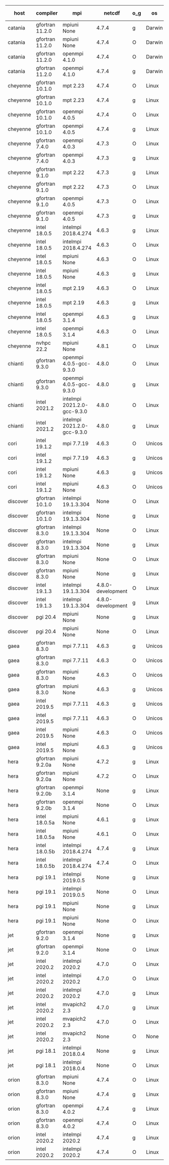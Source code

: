 

| host     | compiler                              | mpi                      | netcdf        | o_g        | os       | build       | u_pass          | u_fail          | s_pass            | s_fail            | e_pass             | e_fail             | nuopc_pass       | nuopc_fail       | artifacts link          |
|----------|---------------------------------------|--------------------------|---------------|------------|----------|-------------|-----------------|-----------------|-------------------|-------------------|--------------------|--------------------|------------------|------------------|-------------------------|
| catania | gfortran 11.2.0 | mpiuni None  | 4.7.4  | g | Darwin | PASS | 12319 | 0 | 8 | 0 | 43 | 0 | None | None | <a href="https://github.com/esmf-org/esmf-test-artifacts/tree/7b8f56f6c0100c5c419a6ea714e9e9f7c3e6ea37/develop/gfortran/11.2.0/g/mpiuni/None" target="_blank">7b8f56f</a> | 
| catania | gfortran 11.2.0 | mpiuni None  | 4.7.4  | O | Darwin | PASS | 12319 | 0 | 8 | 0 | 43 | 0 | None | None | <a href="https://github.com/esmf-org/esmf-test-artifacts/tree/f7b3a6e6e83648d51b3ec9a12514e66cb4f9d826/develop/gfortran/11.2.0/O/mpiuni/None" target="_blank">f7b3a6e</a> | 
| catania | gfortran 11.2.0 | openmpi 4.1.0  | 4.7.4  | O | Darwin | PASS | 13870 | 9 | 49 | 0 | 80 | 0 | 52 | 0 | <a href="https://github.com/esmf-org/esmf-test-artifacts/tree/8330da9e20caed8ffe4a48f9ae1190f59fe3128f/develop/gfortran/11.2.0/O/openmpi/4.1.0" target="_blank">8330da9</a> | 
| catania | gfortran 11.2.0 | openmpi 4.1.0  | 4.7.4  | g | Darwin | PASS | 13870 | 9 | 49 | 0 | 80 | 0 | 52 | 0 | <a href="https://github.com/esmf-org/esmf-test-artifacts/tree/99869b903b7fc9948df7e9fa85425d701d3f1cd2/develop/gfortran/11.2.0/g/openmpi/4.1.0" target="_blank">99869b9</a> | 
| cheyenne | gfortran 10.1.0 | mpt 2.23  | 4.7.4  | O | Linux | PASS | 13879 | 0 | 49 | 0 | 80 | 0 | 52 | 0 | <a href="https://github.com/esmf-org/esmf-test-artifacts/tree/61d2b57a92b2ce8357dff89823e05bb0ebb74fb8/develop/gfortran/10.1.0/O/mpt/2.23" target="_blank">61d2b57</a> | 
| cheyenne | gfortran 10.1.0 | mpt 2.23  | 4.7.4  | g | Linux | PASS | 13879 | 0 | 49 | 0 | 80 | 0 | 52 | 0 | <a href="https://github.com/esmf-org/esmf-test-artifacts/tree/3e70bd23dcf1ef31025339c18aa6e345d75c07e3/develop/gfortran/10.1.0/g/mpt/2.23" target="_blank">3e70bd2</a> | 
| cheyenne | gfortran 10.1.0 | openmpi 4.0.5  | 4.7.4  | O | Linux | PASS | 13879 | 0 | 49 | 0 | 80 | 0 | 52 | 0 | <a href="https://github.com/esmf-org/esmf-test-artifacts/tree/3a1d1c0bb9627516a500b19316a8bd48942c8eac/develop/gfortran/10.1.0/O/openmpi/4.0.5" target="_blank">3a1d1c0</a> | 
| cheyenne | gfortran 10.1.0 | openmpi 4.0.5  | 4.7.4  | g | Linux | PASS | 13879 | 0 | 49 | 0 | 80 | 0 | 52 | 0 | <a href="https://github.com/esmf-org/esmf-test-artifacts/tree/d96e1258b8aa388afb2ccfef9a556ab2d8032bbf/develop/gfortran/10.1.0/g/openmpi/4.0.5" target="_blank">d96e125</a> | 
| cheyenne | gfortran 7.4.0 | openmpi 4.0.3  | 4.7.3  | O | Linux | PASS | 13879 | 0 | 49 | 0 | 80 | 0 | 52 | 0 | <a href="https://github.com/esmf-org/esmf-test-artifacts/tree/850557990074b7ede66cc830cdf4147375d54d0e/develop/gfortran/7.4.0/O/openmpi/4.0.3" target="_blank">8505579</a> | 
| cheyenne | gfortran 7.4.0 | openmpi 4.0.3  | 4.7.3  | g | Linux | PASS | 13879 | 0 | 49 | 0 | 80 | 0 | 52 | 0 | <a href="https://github.com/esmf-org/esmf-test-artifacts/tree/e08166dca3cc4c81bf2e6b22699d221d10fbc26d/develop/gfortran/7.4.0/g/openmpi/4.0.3" target="_blank">e08166d</a> | 
| cheyenne | gfortran 9.1.0 | mpt 2.22  | 4.7.3  | g | Linux | PASS | 13879 | 0 | 49 | 0 | 80 | 0 | 52 | 0 | <a href="https://github.com/esmf-org/esmf-test-artifacts/tree/a9502c7716fc15d5e3e2cf4a82f7de2656e14150/develop/gfortran/9.1.0/g/mpt/2.22" target="_blank">a9502c7</a> | 
| cheyenne | gfortran 9.1.0 | mpt 2.22  | 4.7.3  | O | Linux | PASS | 13879 | 0 | 49 | 0 | 80 | 0 | 52 | 0 | <a href="https://github.com/esmf-org/esmf-test-artifacts/tree/476399a2437e6f1dc4d259b7ae3aba5ed47b7bad/develop/gfortran/9.1.0/O/mpt/2.22" target="_blank">476399a</a> | 
| cheyenne | gfortran 9.1.0 | openmpi 4.0.5  | 4.7.3  | O | Linux | PASS | 13879 | 0 | 49 | 0 | 80 | 0 | 52 | 0 | <a href="https://github.com/esmf-org/esmf-test-artifacts/tree/ffc8e4179cb51b53bb34b490339d2bc2262d349e/develop/gfortran/9.1.0/O/openmpi/4.0.5" target="_blank">ffc8e41</a> | 
| cheyenne | gfortran 9.1.0 | openmpi 4.0.5  | 4.7.3  | g | Linux | PASS | 13879 | 0 | 49 | 0 | 80 | 0 | 52 | 0 | <a href="https://github.com/esmf-org/esmf-test-artifacts/tree/6f73378d431745a628883dabc912d8eb944d24ef/develop/gfortran/9.1.0/g/openmpi/4.0.5" target="_blank">6f73378</a> | 
| cheyenne | intel 18.0.5 | intelmpi 2018.4.274  | 4.6.3  | g | Linux | PASS | None | None | None | None | None | None | None | None | <a href="https://github.com/esmf-org/esmf-test-artifacts/tree/46a082a2736e7ceac5f6cb8c3e0bd67643ee2747/develop/intel/18.0.5/g/intelmpi/2018.4.274" target="_blank">46a082a</a> | 
| cheyenne | intel 18.0.5 | intelmpi 2018.4.274  | 4.6.3  | O | Linux | PASS | None | None | None | None | None | None | None | None | <a href="https://github.com/esmf-org/esmf-test-artifacts/tree/604319d2b8df99a93a342c770d3945b37973d0d8/develop/intel/18.0.5/O/intelmpi/2018.4.274" target="_blank">604319d</a> | 
| cheyenne | intel 18.0.5 | mpiuni None  | 4.6.3  | O | Linux | PASS | 12319 | 0 | 8 | 0 | 43 | 0 | None | None | <a href="https://github.com/esmf-org/esmf-test-artifacts/tree/a903552f52ea56403a910463671182d77af455ca/develop/intel/18.0.5/O/mpiuni/None" target="_blank">a903552</a> | 
| cheyenne | intel 18.0.5 | mpiuni None  | 4.6.3  | g | Linux | PASS | 12319 | 0 | 8 | 0 | 43 | 0 | None | None | <a href="https://github.com/esmf-org/esmf-test-artifacts/tree/e1939a2bc240ad590534a2d2e5ad76a19c3aaddb/develop/intel/18.0.5/g/mpiuni/None" target="_blank">e1939a2</a> | 
| cheyenne | intel 18.0.5 | mpt 2.19  | 4.6.3  | O | Linux | PASS | None | None | None | None | None | None | None | None | <a href="https://github.com/esmf-org/esmf-test-artifacts/tree/a68e6e5894d15d8e20fd3b9d4ddade88beb9e3ae/develop/intel/18.0.5/O/mpt/2.19" target="_blank">a68e6e5</a> | 
| cheyenne | intel 18.0.5 | mpt 2.19  | 4.6.3  | g | Linux | PASS | None | None | None | None | None | None | None | None | <a href="https://github.com/esmf-org/esmf-test-artifacts/tree/1b10cc334607594613311c15ba23d48611cae7bc/develop/intel/18.0.5/g/mpt/2.19" target="_blank">1b10cc3</a> | 
| cheyenne | intel 18.0.5 | openmpi 3.1.4  | 4.6.3  | g | Linux | PASS | None | None | None | None | None | None | None | None | <a href="https://github.com/esmf-org/esmf-test-artifacts/tree/5aca20692361e1b9b07a3231aa2c17caddcb7637/develop/intel/18.0.5/g/openmpi/3.1.4" target="_blank">5aca206</a> | 
| cheyenne | intel 18.0.5 | openmpi 3.1.4  | 4.6.3  | O | Linux | PASS | None | None | None | None | None | None | None | None | <a href="https://github.com/esmf-org/esmf-test-artifacts/tree/f69a2ef3a1beac06594cd82ae2be99386701eb88/develop/intel/18.0.5/O/openmpi/3.1.4" target="_blank">f69a2ef</a> | 
| cheyenne | nvhpc 22.2 | mpiuni None  | 4.8.1  | O | Linux | PASS | None | None | None | None | None | None | None | None | <a href="https://github.com/esmf-org/esmf-test-artifacts/tree/faf1e8a7044928f397c5a0c713b9e311c1fa2587/develop/nvhpc/22.2/O/mpiuni/None" target="_blank">faf1e8a</a> | 
| chianti | gfortran 9.3.0 | openmpi 4.0.5-gcc-9.3.0  | 4.8.0  | O | Linux | PASS | 13879 | 0 | 49 | 0 | 80 | 0 | 52 | 0 | <a href="https://github.com/esmf-org/esmf-test-artifacts/tree/221c4e0626dfc5ab3aae0636342497849a31d2d1/develop/gfortran/9.3.0/O/openmpi/4.0.5-gcc-9.3.0" target="_blank">221c4e0</a> | 
| chianti | gfortran 9.3.0 | openmpi 4.0.5-gcc-9.3.0  | 4.8.0  | g | Linux | PASS | 13879 | 0 | 49 | 0 | 80 | 0 | 52 | 0 | <a href="https://github.com/esmf-org/esmf-test-artifacts/tree/98ddae08c688bfce99742738764a73089b0c4a0c/develop/gfortran/9.3.0/g/openmpi/4.0.5-gcc-9.3.0" target="_blank">98ddae0</a> | 
| chianti | intel 2021.2 | intelmpi 2021.2.0-gcc-9.3.0  | 4.8.0  | O | Linux | PASS | 13879 | 0 | 49 | 0 | 80 | 0 | 52 | 0 | <a href="https://github.com/esmf-org/esmf-test-artifacts/tree/2e1f9713ec7d6004b2d89ad586beeee3baeccbe1/develop/intel/2021.2/O/intelmpi/2021.2.0-gcc-9.3.0" target="_blank">2e1f971</a> | 
| chianti | intel 2021.2 | intelmpi 2021.2.0-gcc-9.3.0  | 4.8.0  | g | Linux | PASS | 13879 | 0 | 49 | 0 | 80 | 0 | 52 | 0 | <a href="https://github.com/esmf-org/esmf-test-artifacts/tree/2d09ff0e255c0216ee0f28e067b9ad193d4f115e/develop/intel/2021.2/g/intelmpi/2021.2.0-gcc-9.3.0" target="_blank">2d09ff0</a> | 
| cori | intel 19.1.2 | mpi 7.7.19  | 4.6.3  | O | Unicos | PASS | None | None | None | None | None | None | None | None | <a href="https://github.com/esmf-org/esmf-test-artifacts/tree/9a8f8d3d43928f51a1ddf9b28051c797635ce022/develop/intel/19.1.2/O/mpi/7.7.19" target="_blank">9a8f8d3</a> | 
| cori | intel 19.1.2 | mpi 7.7.19  | 4.6.3  | g | Unicos | PASS | None | None | None | None | None | None | None | None | <a href="https://github.com/esmf-org/esmf-test-artifacts/tree/c37f64e985863a45fd440303201b7d848ba0eef4/develop/intel/19.1.2/g/mpi/7.7.19" target="_blank">c37f64e</a> | 
| cori | intel 19.1.2 | mpiuni None  | 4.6.3  | g | Unicos | PASS | None | None | None | None | None | None | None | None | <a href="https://github.com/esmf-org/esmf-test-artifacts/tree/381c551b650581a2703ef0561186be16cfd1561b/develop/intel/19.1.2/g/mpiuni/None" target="_blank">381c551</a> | 
| cori | intel 19.1.2 | mpiuni None  | 4.6.3  | O | Unicos | PASS | None | None | None | None | None | None | None | None | <a href="https://github.com/esmf-org/esmf-test-artifacts/tree/5e405218e0ac9bb9af71520541276d287fe20a34/develop/intel/19.1.2/O/mpiuni/None" target="_blank">5e40521</a> | 
| discover | gfortran 10.1.0 | intelmpi 19.1.3.304  | None  | O | Linux | PASS | 13864 | 15 | 49 | 0 | 80 | 0 | 52 | 0 | <a href="https://github.com/esmf-org/esmf-test-artifacts/tree/92cf5dfeb187dc41c55c97b67c0837304e513d41/develop/gfortran/10.1.0/O/intelmpi/19.1.3.304" target="_blank">92cf5df</a> | 
| discover | gfortran 10.1.0 | intelmpi 19.1.3.304  | None  | g | Linux | PASS | 13864 | 15 | 49 | 0 | 80 | 0 | 52 | 0 | <a href="https://github.com/esmf-org/esmf-test-artifacts/tree/512c1ee6af86a57b129e3157fad1be8c154cd72f/develop/gfortran/10.1.0/g/intelmpi/19.1.3.304" target="_blank">512c1ee</a> | 
| discover | gfortran 8.3.0 | intelmpi 19.1.3.304  | None  | O | Linux | PASS | 13864 | 15 | 49 | 0 | 80 | 0 | 52 | 0 | <a href="https://github.com/esmf-org/esmf-test-artifacts/tree/7da79ea7a2688cd074c90f64cf27bc1e65b01861/develop/gfortran/8.3.0/O/intelmpi/19.1.3.304" target="_blank">7da79ea</a> | 
| discover | gfortran 8.3.0 | intelmpi 19.1.3.304  | None  | g | Linux | PASS | 13864 | 15 | 49 | 0 | 80 | 0 | 52 | 0 | <a href="https://github.com/esmf-org/esmf-test-artifacts/tree/d5434c24e93dfdc2651ced2d31ecaa45df6e1268/develop/gfortran/8.3.0/g/intelmpi/19.1.3.304" target="_blank">d5434c2</a> | 
| discover | gfortran 8.3.0 | mpiuni None  | None  | O | Linux | PASS | 12319 | 0 | 8 | 0 | 43 | 0 | None | None | <a href="https://github.com/esmf-org/esmf-test-artifacts/tree/05f13a4934c0dc1b802a892e82ec858684e8cf2f/develop/gfortran/8.3.0/O/mpiuni/None" target="_blank">05f13a4</a> | 
| discover | gfortran 8.3.0 | mpiuni None  | None  | g | Linux | PASS | 12319 | 0 | 8 | 0 | 43 | 0 | None | None | <a href="https://github.com/esmf-org/esmf-test-artifacts/tree/b9718c841e1b0943cbc5ae0e85692dc836d9485b/develop/gfortran/8.3.0/g/mpiuni/None" target="_blank">b9718c8</a> | 
| discover | intel 19.1.3 | intelmpi 19.1.3.304  | 4.8.0-development  | O | Linux | PASS | 13879 | 0 | 49 | 0 | 80 | 0 | 52 | 0 | <a href="https://github.com/esmf-org/esmf-test-artifacts/tree/4c919a13b51269c898ac6c44cf72356142404ba0/develop/intel/19.1.3/O/intelmpi/19.1.3.304" target="_blank">4c919a1</a> | 
| discover | intel 19.1.3 | intelmpi 19.1.3.304  | 4.8.0-development  | g | Linux | PASS | 13879 | 0 | 49 | 0 | 80 | 0 | 52 | 0 | <a href="https://github.com/esmf-org/esmf-test-artifacts/tree/493268132a01a9e577e1af465bb4dd92140e66b8/develop/intel/19.1.3/g/intelmpi/19.1.3.304" target="_blank">4932681</a> | 
| discover | pgi 20.4 | mpiuni None  | None  | g | Linux | PASS | 11694 | 625 | 4 | 4 | 40 | 3 | None | None | <a href="https://github.com/esmf-org/esmf-test-artifacts/tree/e9927f0e5381493335bc121f256efb2ad955f1c5/develop/pgi/20.4/g/mpiuni/None" target="_blank">e9927f0</a> | 
| discover | pgi 20.4 | mpiuni None  | None  | O | Linux | PASS | 11694 | 625 | 6 | 2 | 40 | 3 | None | None | <a href="https://github.com/esmf-org/esmf-test-artifacts/tree/6ad52fbad2e065470c76f5f6cef255ce3c7d7328/develop/pgi/20.4/O/mpiuni/None" target="_blank">6ad52fb</a> | 
| gaea | gfortran 8.3.0 | mpi 7.7.11  | 4.6.3  | g | Unicos | PASS | 13878 | 1 | 49 | 0 | 80 | 0 | 47 | 5 | <a href="https://github.com/esmf-org/esmf-test-artifacts/tree/12272dfef5d37a53138c37e4b887939bce53bc08/develop/gfortran/8.3.0/g/mpi/7.7.11" target="_blank">12272df</a> | 
| gaea | gfortran 8.3.0 | mpi 7.7.11  | 4.6.3  | O | Unicos | PASS | 13878 | 1 | 49 | 0 | 80 | 0 | 47 | 5 | <a href="https://github.com/esmf-org/esmf-test-artifacts/tree/384fdc712ba950eba94113120b51b5b0613eb7ce/develop/gfortran/8.3.0/O/mpi/7.7.11" target="_blank">384fdc7</a> | 
| gaea | gfortran 8.3.0 | mpiuni None  | 4.6.3  | O | Unicos | PASS | 12319 | 0 | 8 | 0 | 43 | 0 | None | None | <a href="https://github.com/esmf-org/esmf-test-artifacts/tree/7a4a65c6b7067e6d53d1a4527678956a618a936d/develop/gfortran/8.3.0/O/mpiuni/None" target="_blank">7a4a65c</a> | 
| gaea | gfortran 8.3.0 | mpiuni None  | 4.6.3  | g | Unicos | PASS | 12319 | 0 | 8 | 0 | 43 | 0 | None | None | <a href="https://github.com/esmf-org/esmf-test-artifacts/tree/263d5363818bf4ec09540c6cfa4ed1f93f402e6f/develop/gfortran/8.3.0/g/mpiuni/None" target="_blank">263d536</a> | 
| gaea | intel 2019.5 | mpi 7.7.11  | 4.6.3  | g | Unicos | PASS | 13864 | 15 | 49 | 0 | 80 | 0 | 47 | 5 | <a href="https://github.com/esmf-org/esmf-test-artifacts/tree/c5b88c571b29189feb59a9ab8559fdedaf7b4aa2/develop/intel/2019.5/g/mpi/7.7.11" target="_blank">c5b88c5</a> | 
| gaea | intel 2019.5 | mpi 7.7.11  | 4.6.3  | O | Unicos | PASS | 13864 | 15 | 49 | 0 | 80 | 0 | 47 | 5 | <a href="https://github.com/esmf-org/esmf-test-artifacts/tree/ce87e79879f173d6486f87798ea49ec41894962f/develop/intel/2019.5/O/mpi/7.7.11" target="_blank">ce87e79</a> | 
| gaea | intel 2019.5 | mpiuni None  | 4.6.3  | O | Unicos | PASS | 12304 | 15 | 8 | 0 | 43 | 0 | None | None | <a href="https://github.com/esmf-org/esmf-test-artifacts/tree/5f7f1de41fa77c1a904a2d288f18f86ebf260b81/develop/intel/2019.5/O/mpiuni/None" target="_blank">5f7f1de</a> | 
| gaea | intel 2019.5 | mpiuni None  | 4.6.3  | g | Unicos | PASS | 12304 | 15 | 8 | 0 | 43 | 0 | None | None | <a href="https://github.com/esmf-org/esmf-test-artifacts/tree/51376825c50e059f11dc12deb1d8516953ee1b01/develop/intel/2019.5/g/mpiuni/None" target="_blank">5137682</a> | 
| hera | gfortran 9.2.0a | mpiuni None  | 4.7.2  | g | Linux | PASS | 12319 | 0 | 8 | 0 | 43 | 0 | None | None | <a href="https://github.com/esmf-org/esmf-test-artifacts/tree/48f1cf55bcd5194c55d58f4b588506ac2dd00892/develop/gfortran/9.2.0a/g/mpiuni/None" target="_blank">48f1cf5</a> | 
| hera | gfortran 9.2.0a | mpiuni None  | 4.7.2  | O | Linux | PASS | 12319 | 0 | 8 | 0 | 43 | 0 | None | None | <a href="https://github.com/esmf-org/esmf-test-artifacts/tree/5ba49b25d6d5b49892e459e04eb2fc78b54ff58e/develop/gfortran/9.2.0a/O/mpiuni/None" target="_blank">5ba49b2</a> | 
| hera | gfortran 9.2.0b | openmpi 3.1.4  | None  | g | Linux | PASS | 13879 | 0 | 49 | 0 | 80 | 0 | 52 | 0 | <a href="https://github.com/esmf-org/esmf-test-artifacts/tree/245b27202e8946ef99d38e0d6e50dc837619cce0/develop/gfortran/9.2.0b/g/openmpi/3.1.4" target="_blank">245b272</a> | 
| hera | gfortran 9.2.0b | openmpi 3.1.4  | None  | O | Linux | PASS | 13879 | 0 | 49 | 0 | 80 | 0 | 52 | 0 | <a href="https://github.com/esmf-org/esmf-test-artifacts/tree/e9129ed70adfa3ecf4fe354a04652a59e31b6467/develop/gfortran/9.2.0b/O/openmpi/3.1.4" target="_blank">e9129ed</a> | 
| hera | intel 18.0.5a | mpiuni None  | 4.6.1  | g | Linux | PASS | 12319 | 0 | 8 | 0 | 43 | 0 | None | None | <a href="https://github.com/esmf-org/esmf-test-artifacts/tree/b2321f54a50fd27943849578753cea95bf922bf4/develop/intel/18.0.5a/g/mpiuni/None" target="_blank">b2321f5</a> | 
| hera | intel 18.0.5a | mpiuni None  | 4.6.1  | O | Linux | PASS | 12319 | 0 | 8 | 0 | 43 | 0 | None | None | <a href="https://github.com/esmf-org/esmf-test-artifacts/tree/772dce2087d9a51a2e036b8037476d28d2800dbc/develop/intel/18.0.5a/O/mpiuni/None" target="_blank">772dce2</a> | 
| hera | intel 18.0.5b | intelmpi 2018.4.274  | 4.7.4  | g | Linux | PASS | 13879 | 0 | 49 | 0 | 80 | 0 | 52 | 0 | <a href="https://github.com/esmf-org/esmf-test-artifacts/tree/a3a9b6c1e2eb5c23748c90a36586b42acf0efc40/develop/intel/18.0.5b/g/intelmpi/2018.4.274" target="_blank">a3a9b6c</a> | 
| hera | intel 18.0.5b | intelmpi 2018.4.274  | 4.7.4  | O | Linux | PASS | 13879 | 0 | 49 | 0 | 80 | 0 | 52 | 0 | <a href="https://github.com/esmf-org/esmf-test-artifacts/tree/49779d07900ea4fafb9515b01701400da2a07662/develop/intel/18.0.5b/O/intelmpi/2018.4.274" target="_blank">49779d0</a> | 
| hera | pgi 19.1 | intelmpi 2019.0.5  | None  | g | Linux | PASS | 13002 | 877 | None | None | None | None | None | None | <a href="https://github.com/esmf-org/esmf-test-artifacts/tree/a2fc769901ef9c7b6278d6f4e15d361fdfb61a1d/develop/pgi/19.1/g/intelmpi/2019.0.5" target="_blank">a2fc769</a> | 
| hera | pgi 19.1 | intelmpi 2019.0.5  | None  | O | Linux | PASS | 13050 | 829 | None | None | None | None | None | None | <a href="https://github.com/esmf-org/esmf-test-artifacts/tree/b0177f7665359e8bcf2140f80f156d90a09d4bbf/develop/pgi/19.1/O/intelmpi/2019.0.5" target="_blank">b0177f7</a> | 
| hera | pgi 19.1 | mpiuni None  | None  | g | Linux | PASS | 11694 | 625 | 4 | 4 | 40 | 3 | None | None | <a href="https://github.com/esmf-org/esmf-test-artifacts/tree/76f3ea01b27b7b0fe8f103063a5e122087d11437/develop/pgi/19.1/g/mpiuni/None" target="_blank">76f3ea0</a> | 
| hera | pgi 19.1 | mpiuni None  | None  | O | Linux | PASS | 11694 | 625 | 6 | 2 | 40 | 3 | None | None | <a href="https://github.com/esmf-org/esmf-test-artifacts/tree/58abee04d9d6ade7fe4a3965137a9e858776b7b0/develop/pgi/19.1/O/mpiuni/None" target="_blank">58abee0</a> | 
| jet | gfortran 9.2.0 | openmpi 3.1.4  | None  | g | Linux | PASS | 13879 | 0 | 49 | 0 | 80 | 0 | 52 | 0 | <a href="https://github.com/esmf-org/esmf-test-artifacts/tree/0514c67dc3d81360058c3113fef41dc188723f49/develop/gfortran/9.2.0/g/openmpi/3.1.4" target="_blank">0514c67</a> | 
| jet | gfortran 9.2.0 | openmpi 3.1.4  | None  | O | Linux | PASS | 13879 | 0 | 49 | 0 | 80 | 0 | 52 | 0 | <a href="https://github.com/esmf-org/esmf-test-artifacts/tree/bac61fa777aa5ca84286e85191f83ab8c112d8e0/develop/gfortran/9.2.0/O/openmpi/3.1.4" target="_blank">bac61fa</a> | 
| jet | intel 2020.2 | intelmpi 2020.2  | 4.7.0  | O | Linux | FAIL | None | None | None | None | None | None | None | None | <a href="https://github.com/esmf-org/esmf-test-artifacts/tree/9b6bc59134cf06feaf8578ced97ffd4558ef5af9/develop/intel/2020.2/O/intelmpi/2020.2" target="_blank">9b6bc59</a> | 
| jet | intel 2020.2 | intelmpi 2020.2  | 4.7.0  | O | Linux | PASS | None | None | None | None | None | None | None | None | <a href="https://github.com/esmf-org/esmf-test-artifacts/tree/9b6bc59134cf06feaf8578ced97ffd4558ef5af9/develop/intel/2020.2/O/intelmpi/2020.2" target="_blank">9b6bc59</a> | 
| jet | intel 2020.2 | intelmpi 2020.2  | 4.7.0  | g | Linux | PASS | 13879 | 0 | 49 | 0 | 80 | 0 | 52 | 0 | <a href="https://github.com/esmf-org/esmf-test-artifacts/tree/37c179f79e7c8409bb6c935c4f697235cf68102e/develop/intel/2020.2/g/intelmpi/2020.2" target="_blank">37c179f</a> | 
| jet | intel 2020.2 | mvapich2 2.3  | 4.7.0  | g | Linux | FAIL | None | None | None | None | None | None | None | None | <a href="https://github.com/esmf-org/esmf-test-artifacts/tree/9ccace662685c566dea88b84a42e751cd82fc51d/develop/intel/2020.2/g/mvapich2/2.3" target="_blank">9ccace6</a> | 
| jet | intel 2020.2 | mvapich2 2.3  | 4.7.0  | O | Linux | FAIL | None | None | None | None | None | None | None | None | <a href="https://github.com/esmf-org/esmf-test-artifacts/tree/d1f0120ae097e3a3a35a3700d61e0252bc25f2d1/develop/intel/2020.2/O/mvapich2/2.3" target="_blank">d1f0120</a> | 
| jet | intel 2020.2 | mvapich2 2.3  | None  | O | None | FAIL | None | None | None | None | None | None | None | None | <a href="https://github.com/esmf-org/esmf-test-artifacts/tree/5fae7bcf00b4a2d9f9f5b5ef99fad11d2fa63709/develop/intel/2020.2/O/mvapich2/2.3" target="_blank">5fae7bc</a> | 
| jet | pgi 18.1 | intelmpi 2018.0.4  | None  | g | Linux | FAIL | None | None | None | None | None | None | None | None | <a href="https://github.com/esmf-org/esmf-test-artifacts/tree/fd6d5764fb338b12cc4454dd60c166f885c0526c/develop/pgi/18.1/g/intelmpi/2018.0.4" target="_blank">fd6d576</a> | 
| jet | pgi 18.1 | intelmpi 2018.0.4  | None  | O | Linux | FAIL | None | None | None | None | None | None | None | None | <a href="https://github.com/esmf-org/esmf-test-artifacts/tree/660b03bb568b7e03365ed559926c8c3428f0e7cb/develop/pgi/18.1/O/intelmpi/2018.0.4" target="_blank">660b03b</a> | 
| orion | gfortran 8.3.0 | mpiuni None  | 4.7.4  | O | Linux | PASS | None | None | None | None | None | None | None | None | <a href="https://github.com/esmf-org/esmf-test-artifacts/tree/a528cba90e567309efa3fe62e7351352e959149f/develop/gfortran/8.3.0/O/mpiuni/None" target="_blank">a528cba</a> | 
| orion | gfortran 8.3.0 | mpiuni None  | 4.7.4  | g | Linux | PASS | None | None | None | None | None | None | None | None | <a href="https://github.com/esmf-org/esmf-test-artifacts/tree/8f507ac9b795a8815fc2d323f7ae75e31a7dec24/develop/gfortran/8.3.0/g/mpiuni/None" target="_blank">8f507ac</a> | 
| orion | gfortran 8.3.0 | openmpi 4.0.2  | 4.7.4  | g | Linux | PASS | None | None | None | None | None | None | None | None | <a href="https://github.com/esmf-org/esmf-test-artifacts/tree/500dc9e4a6e38a6b548136bbdde2219d8a989181/develop/gfortran/8.3.0/g/openmpi/4.0.2" target="_blank">500dc9e</a> | 
| orion | gfortran 8.3.0 | openmpi 4.0.2  | 4.7.4  | O | Linux | PASS | None | None | None | None | None | None | None | None | <a href="https://github.com/esmf-org/esmf-test-artifacts/tree/99e7e31fd87709626810151b2ade30d1d872e3a9/develop/gfortran/8.3.0/O/openmpi/4.0.2" target="_blank">99e7e31</a> | 
| orion | intel 2020.2 | intelmpi 2020.2  | 4.7.4  | g | Linux | PASS | None | None | None | None | None | None | None | None | <a href="https://github.com/esmf-org/esmf-test-artifacts/tree/6f32221fdcc46b81797bedb4efba1d5487570dd9/develop/intel/2020.2/g/intelmpi/2020.2" target="_blank">6f32221</a> | 
| orion | intel 2020.2 | intelmpi 2020.2  | 4.7.4  | O | Linux | PASS | None | None | None | None | None | None | None | None | <a href="https://github.com/esmf-org/esmf-test-artifacts/tree/d1fb01ed5b074f0c2805ecc1e5032421fbad6460/develop/intel/2020.2/O/intelmpi/2020.2" target="_blank">d1fb01e</a> | 
